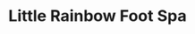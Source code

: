 ---
title: "Little Rainbow Foot Spa"
url: /goleta/little-rainbow-foot-spa-calle-real/
shop: massage
---